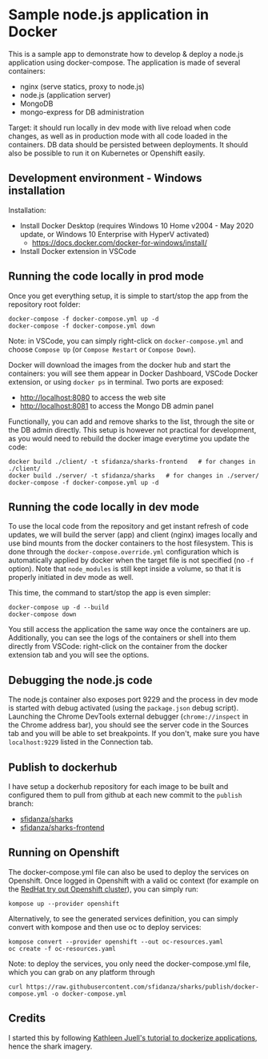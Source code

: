 # Sample node.js application in Docker

This is a sample app to demonstrate how to develop & deploy a node.js application using docker-compose. The application is made of several containers:

- nginx (serve statics, proxy to node.js)
- node.js (application server)
- MongoDB
- mongo-express for DB administration

Target: it should run locally in dev mode with live reload when code changes, as well as in production mode with all code loaded in the containers. DB data should be persisted between deployments. It should also be possible to run it on Kubernetes or Openshift easily.

## Development environment - Windows installation

Installation:

- Install Docker Desktop (requires Windows 10 Home v2004 - May 2020 update, or Windows 10 Enterprise with HyperV activated)
  - <https://docs.docker.com/docker-for-windows/install/>
- Install Docker extension in VSCode

## Running the code locally in prod mode

Once you get everything setup, it is simple to start/stop the app from the repository root folder:

    docker-compose -f docker-compose.yml up -d
    docker-compose -f docker-compose.yml down

Note: in VSCode, you can simply right-click on `docker-compose.yml` and choose `Compose Up` (or `Compose Restart` or `Compose Down`).

Docker will download the images from the docker hub and start the containers: you will see them appear in Docker Dashboard, VSCode Docker extension, or using `docker ps` in terminal. Two ports are exposed:

- <http://localhost:8080> to access the web site
- <http://localhost:8081> to access the Mongo DB admin panel

Functionally, you can add and remove sharks to the list, through the site or the DB admin directly. This setup is however not practical for development, as you would need to rebuild the docker image everytime you update the code:

    docker build ./client/ -t sfidanza/sharks-frontend   # for changes in ./client/
    docker build ./server/ -t sfidanza/sharks   # for changes in ./server/
    docker-compose -f docker-compose.yml up -d

## Running the code locally in dev mode

To use the local code from the repository and get instant refresh of code updates, we will build the server (app) and client (nginx) images locally and use bind mounts from the docker containers to the host filesystem. This is done through the `docker-compose.override.yml` configuration which is automatically applied by docker when the target file is not specified (no `-f` option). Note that `node_modules` is still kept inside a volume, so that it is properly initiated in dev mode as well.

This time, the command to start/stop the app is even simpler:

    docker-compose up -d --build
    docker-compose down

You still access the application the same way once the containers are up. Additionally, you can see the logs of the containers or shell into them directly from VSCode: right-click on the container from the docker extension tab and you will see the options.

## Debugging the node.js code

The node.js container also exposes port 9229 and the process in dev mode is started with debug activated (using the `package.json` debug script). Launching the Chrome DevTools external debugger (`chrome://inspect` in the Chrome address bar), you should see the server code in the Sources tab and you will be able to set breakpoints. If you don't, make sure you have `localhost:9229` listed in the Connection tab.

## Publish to dockerhub

I have setup a dockerhub repository for each image to be built and configured them to pull from github at each new commit to the `publish` branch:

- [sfidanza/sharks](https://hub.docker.com/repository/docker/sfidanza/sharks)
- [sfidanza/sharks-frontend](https://hub.docker.com/repository/docker/sfidanza/sharks-frontend)

## Running on Openshift

The docker-compose.yml file can also be used to deploy the services on Openshift. Once logged in Openshift with a valid oc context (for example on the [RedHat try out Openshift cluster](https://learn.openshift.com/playgrounds/openshift44/)), you can simply run:

    kompose up --provider openshift

Alternatively, to see the generated services definition, you can simply convert with kompose and then use oc to deploy services:

    kompose convert --provider openshift --out oc-resources.yaml
    oc create -f oc-resources.yaml

Note: to deploy the services, you only need the docker-compose.yml file, which you can grab on any platform through

    curl https://raw.githubusercontent.com/sfidanza/sharks/publish/docker-compose.yml -o docker-compose.yml

## Credits

I started this by following [Kathleen Juell's tutorial to dockerize applications](https://www.digitalocean.com/community/tutorials/containerizing-a-node-js-application-for-development-with-docker-compose), hence the shark imagery.
